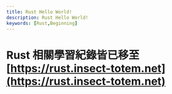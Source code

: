 ```yaml
---
title: Rust Hello World!
description: Rust Hello World!
keywords: [Rust,Beginning]
---
```


# Rust 相關學習紀錄皆已移至 [https://rust.insect-totem.net](https://rust.insect-totem.net)